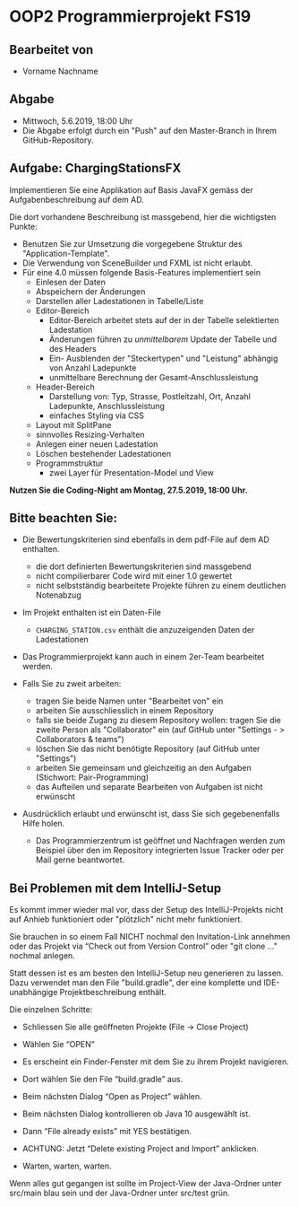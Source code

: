 # OOP2 Programmierprojekt FS19

## Bearbeitet von
 - Vorname Nachname

## Abgabe
- Mittwoch, 5.6.2019, 18:00 Uhr
- Die Abgabe erfolgt durch ein "Push" auf den Master-Branch in Ihrem GitHub-Repository.

## Aufgabe: ChargingStationsFX

Implementieren Sie eine Applikation auf Basis JavaFX gemäss der Aufgabenbeschreibung auf dem AD. 

Die dort vorhandene Beschreibung ist massgebend, hier die wichtigsten Punkte:
 - Benutzen Sie zur Umsetzung die vorgegebene Struktur des "Application-Template".
 - Die Verwendung von SceneBuilder und FXML ist nicht erlaubt.
 - Für eine 4.0 müssen folgende Basis-Features implementiert sein
   - Einlesen der Daten
   - Abspeichern der Änderungen
   - Darstellen aller Ladestationen in Tabelle/Liste 
   - Editor-Bereich
     - Editor-Bereich arbeitet stets auf der in der Tabelle selektierten Ladestation
     - Änderungen führen zu *unmittelbarem* Update der Tabelle und des Headers
     - Ein- Ausblenden der "Steckertypen" und "Leistung" abhängig von Anzahl Ladepunkte
     - unmittelbare Berechnung der Gesamt-Anschlussleistung
   - Header-Bereich 
     - Darstellung von: Typ, Strasse, Postleitzahl, Ort, Anzahl Ladepunkte, Anschlussleistung
     - einfaches Styling via CSS
   - Layout mit SplitPane
   - sinnvolles Resizing-Verhalten
   - Anlegen einer neuen Ladestation
   - Löschen bestehender Ladestationen
   - Programmstruktur
     - zwei Layer für Presentation-Model und View 

 
**Nutzen Sie die Coding-Night am Montag, 27.5.2019, 18:00 Uhr.** 

## Bitte beachten Sie:
 - Die Bewertungskriterien sind ebenfalls in dem pdf-File auf dem AD enthalten.
   - die dort definierten Bewertungskriterien sind massgebend
   - nicht compilierbarer Code wird mit einer 1.0 gewertet
   - nicht selbstständig bearbeitete Projekte führen zu einem deutlichen Notenabzug
   
 - Im Projekt enthalten ist ein Daten-File
   - `CHARGING_STATION.csv` enthält die anzuzeigenden Daten der Ladestationen
 
 - Das Programmierprojekt kann auch in einem 2er-Team bearbeitet werden. 
 
 - Falls Sie zu zweit arbeiten:
   - tragen Sie beide Namen unter "Bearbeitet von" ein
   - arbeiten Sie ausschliesslich in einem Repository
   - falls sie beide Zugang zu diesem Repository wollen: tragen Sie die zweite Person als "Collaborator" ein (auf GitHub unter "Settings - > Collaborators & teams")
   - löschen Sie das nicht benötigte Repository (auf GitHub unter "Settings")
   - arbeiten Sie gemeinsam und gleichzeitig an den Aufgaben (Stichwort: Pair-Programming)
   - das Aufteilen und separate Bearbeiten von Aufgaben ist nicht erwünscht
 
 - Ausdrücklich erlaubt und erwünscht ist, dass Sie sich gegebenenfalls Hilfe holen.
   - Das Programmierzentrum ist geöffnet und Nachfragen werden zum Beispiel über den im Repository integrierten 
 Issue Tracker oder per Mail gerne beantwortet. 



 ## Bei Problemen mit dem IntelliJ-Setup
 Es kommt immer wieder mal vor, dass der Setup des IntelliJ-Projekts nicht auf Anhieb funktioniert oder "plötzlich"
 nicht mehr funktioniert.
 
 Sie brauchen in so einem Fall NICHT nochmal den Invitation-Link annehmen oder das Projekt via “Check out from Version Control” oder "git clone ..." nochmal anlegen.
 
 Statt dessen ist es am besten den IntelliJ-Setup neu generieren zu lassen. Dazu verwendet man den File "build.gradle", der eine 
 komplette und IDE-unabhängige Projektbeschreibung enthält.
 
 Die einzelnen Schritte:
 
 - Schliessen Sie alle geöffneten Projekte (File -> Close Project)
 
 - Wählen Sie “OPEN” 
 
 - Es erscheint ein Finder-Fenster mit dem Sie zu ihrem Projekt navigieren.
 
 - Dort wählen Sie den File “build.gradle” aus.
 
 - Beim nächsten Dialog “Open as Project” wählen.
 
 - Beim nächsten Dialog kontrollieren ob Java 10 ausgewählt ist.
 
 - Dann “File already exists” mit YES bestätigen.
 
 - ACHTUNG: Jetzt “Delete existing Project and Import” anklicken.
 
 - Warten, warten, warten.
 
 Wenn alles gut gegangen ist sollte im Project-View der Java-Ordner unter src/main blau sein und der Java-Ordner unter src/test grün.